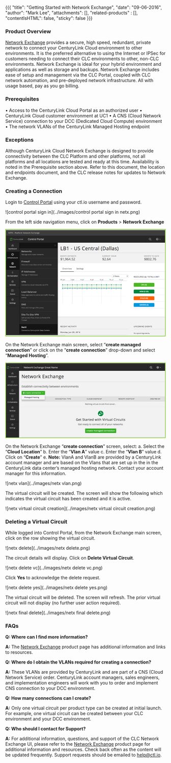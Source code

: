{{{
  "title": "Getting Started with Network Exchange",
  "date": "09-06-2016",
  "author": "Mark Lee",
  "attachments": [],
  "related-products" : [],
  "contentIsHTML": false,
  "sticky": false
}}}

### Product Overview

[Network Exchange](//www.ctl.io/network-exchange/) provides a secure, high speed, redundant, private network to connect your CenturyLink Cloud environment to other environments.  It is the preferred alternative to using the Internet or IPSec for customers needing to connect their CLC environments to other, non-CLC environments.  Network Exchange is ideal for your hybrid environment and applications as well as storage and backups.  Network Exchange includes ease of setup and management via the CLC Portal, coupled with CLC network automation, and pre-deployed network infrastructure.  All with usage based, pay as you go billing.

### Prerequisites

•	Access to the CenturyLink Cloud Portal as an authorized user
•	CenturyLink Cloud customer environment at UC1
•	A CNS (Cloud Network Service) connection to your DCC (Dedicated Cloud Compute) environment
•	The network VLANs of the CenturyLink Managed Hosting endpoint

### Exceptions

Although CenturyLink Cloud Network Exchange is designed to provide connectivity between the CLC Platform and other platforms, not all platforms and all locations are tested and ready at this time.  Availability is noted in the Prerequisite section above.  Refer to this document, the location and endpoints document, and the CLC release notes for updates to Network Exchange.

### Creating a Connection

Login to [Control Portal](//control.ctl.io) using your ctl.io username and password.

![control portal sign in](../images/control portal sign in netx.png)

From the left side navigation menu, click on **Products** > **Network Exchange**

![nav menu](../images/navmenunetx.png)

On the Network Exchange main screen, select  “**create managed connection**” or click on the “**create connection**” drop-down and select “**Managed Hosting**”.

![netx home](../images/netxhome.png)

On the Network Exchange “**create connection**” screen, select:
a.	Select the “**Cloud Location**”
b.	Enter the “**Vlan A**” value
c.	Enter the “**Vlan B**” value
d.	Click on “**Create**”
e.	**Note:** VlanA and VlanB are provided by a CenturyLink account manager and are based on the Vlans that are set up in the in the CenturyLink data center’s managed hosting network. Contact your account manager for this information.

![netx vlan](../images/netx vlan.png)

The virtual circuit will be created.  The screen will show the following which indicates the virtual circuit has been created and it is active.

![netx virtual circuit creation](../images/netx virtual circuit creation.png)

### Deleting a Virtual Circuit

While logged into Control Portal, from the Network Exchange main screen, click on the row showing the virtual circuit.

![netx delete](../images/netx delete.png)

The circuit details will display.  Click on **Delete Virtual Circuit**.

![netx delete vc](../images/netx delete vc.png)

Click **Yes** to acknowledge the delete request.

![netx delete yes](../images/netx delete yes.png)

The virtual circuit will be deleted.  The screen will refresh. The prior virtual circuit will not display (no further user action required).

![netx final delete](../images/netx final delete.png)

### FAQs

**Q: Where can I find more information?**

**A:** The [Network Exchange](//www.ctl.io/network-exchange/) product page has additional information and links to resources.

**Q: Where do I obtain the VLANs required for creating a connection?**

**A:** These VLANs are provided by CenturyLink and are part of a CNS (Cloud Network Service) order. CenturyLink account managers, sales engineers, and implementation engineers will work with you to order and implement CNS connection to your DCC environment.

**Q: How many connections can I create?**

**A:** Only one virtual circuit per product type can be created at initial launch.  For example, one virtual circuit can be created between your CLC environment and your DCC environment.

**Q: Who should I contact for Support?**

**A:** For additional information, questions, and support of the CLC Network Exchange UI, please refer to the [Network Exchange](//www.ctl.io/network-exchange/) product page for additional information and resources.  Check back often as the content will be updated frequently.  Support requests should be emailed to [help@ctl.io](mailto:help@ctl.io).
